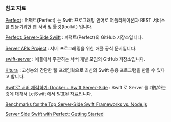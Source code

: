 ### 참고 자료

[Perfect](http://perfect.org) : 퍼팩트(Perfect) 는 Swift 프로그래밍 언어로 어플리케이션과 REST 서비스를 만들기위한 웹 서버 및 툴킷(toolkit) 입니다.

[Perfect: Server-Side Swift](https://github.com/PerfectlySoft/Perfect) : 퍼팩트(Perfect)의 GitHub 저장소입니다.

[Server APIs Project](https://swift.org/server-apis/) : 서버 프로그래밍을 위한 애플 공식 문서입니다.

[swift-server](https://github.com/swift-server) : 애플에서 주관하는 서버 개발 모임의 GitHub 저장소입니다. 

[Kitura](http://www.kitura.io) : 고성능의 간단한 웹 프레임웍으로 최신의 Swift 응용 프로그램을 만들 수 있다고 합니다. 

[Swift로 서버 제작하기: Docker + Swift Server-Side](https://realm.io/kr/news/letswift-swift-server-side/) : Swift 로 Server 를 개발하는 것에 대해서 LetSwift 에서 발표된 자료입니다.

[Benchmarks for the Top Server-Side Swift Frameworks vs. Node.js](https://medium.com/@rymcol/benchmarks-for-the-top-server-side-swift-frameworks-vs-node-js-24460cfe0beb#.sk9acg3sw)

[Server Side Swift with Perfect: Getting Started](https://videos.raywenderlich.com/screencasts/server-side-swift-with-perfect-getting-started)